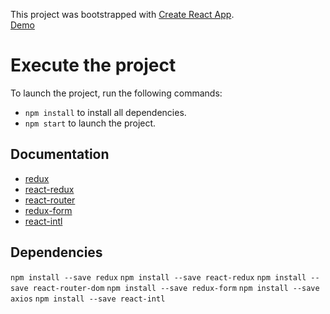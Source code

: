 
This project was bootstrapped with [Create React App](https://github.com/facebookincubator/create-react-app).
<br>
[Demo](https://jzena.github.io/jzban-project/)
# Execute the project 
To launch the project, run the following commands:
- `npm install` to install all dependencies.
- `npm start` to launch the project.

## Documentation
- [redux](https://www.npmjs.com/package/redux)
- [react-redux](https://www.npmjs.com/package/react-redux)
- [react-router](https://reacttraining.com/react-router/)
- [redux-form](https://redux-form.com/7.1.2/docs/gettingstarted.md/)
- [react-intl](https://github.com/yahoo/react-intl)

## Dependencies
`npm install --save redux`
`npm install --save react-redux`
`npm install --save react-router-dom`
`npm install --save redux-form`
`npm install --save axios`
`npm install --save react-intl`
